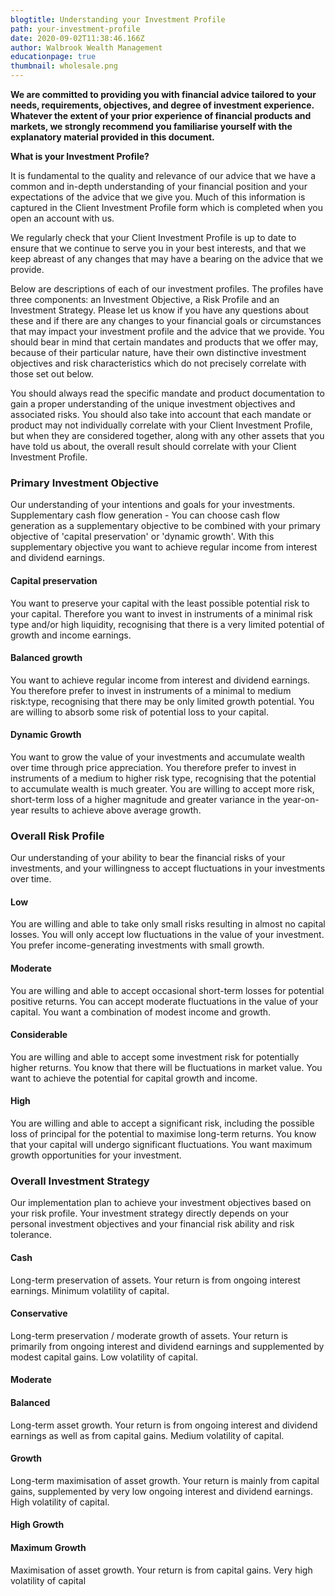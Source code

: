 ```yaml
---
blogtitle: Understanding your Investment Profile
path: your-investment-profile
date: 2020-09-02T11:38:46.166Z
author: Walbrook Wealth Management
educationpage: true
thumbnail: wholesale.png
---
```

**We are committed to providing you with financial advice tailored to your needs, requirements, objectives, and degree of investment experience. Whatever the extent of your prior experience of financial products and markets, we strongly recommend you familiarise yourself with the explanatory material provided in this document.**

**What is your Investment Profile?**

It is fundamental to the quality and relevance of our advice that we have a common and in-depth understanding of your financial position and your expectations of the advice that we give you. Much of this information is captured in the Client Investment Profile form which is completed when you open an account with us.

We regularly check that your Client Investment Profile is up to date to ensure that we continue to serve you in your best interests, and that we keep abreast of any changes that may have a bearing on the advice that we provide.

Below are descriptions of each of our investment profiles. The profiles have three components: an Investment Objective, a Risk Profile and an Investment Strategy. Please let us know if you have any questions about these and if there are any changes to your financial goals or circumstances that may impact your investment profile and the advice that we provide. You should bear in mind that certain mandates and products that we offer may, because of their particular nature, have their own distinctive investment objectives and risk characteristics which do not precisely correlate with those set out below.

You should always read the specific mandate and product documentation to gain a proper understanding of the unique investment objectives and associated risks. You should also take into account that each mandate or product may not individually correlate with your Client Investment Profile, but when they are considered together, along with any other assets that you have told us about, the overall result should correlate with your Client Investment Profile.

### Primary Investment Objective

Our understanding of your intentions and goals for your investments. Supplementary cash flow generation - You can choose cash flow generation as a supplementary objective to be combined with your primary objective of 'capital preservation' or 'dynamic growth'. With this supplementary objective you want to achieve regular income from interest and dividend earnings.

#### Capital preservation

You want to preserve your capital with the least possible potential risk to your capital. There­fore you want to invest in instruments of a minimal risk type and/or high liquidity, recognising that there is a very limited potential of growth and income earnings.

#### Balanced growth

You want to achieve regular income from interest and dividend earnings. You therefore prefer to invest in instruments of a minimal to medium risk:type, recognising that there may be only limited growth potential. You are willing to absorb some risk of potential loss to your capital.

#### Dynamic Growth

You want to grow the value of your investments and accumulate wealth over time through price appreciation. You therefore prefer to invest in instruments of a medium to higher risk type, recognising that the potential to accumulate wealth is much greater. You are willing to accept more risk, short-term loss of a higher magnitude and greater variance in the year-on-year results to achieve above average growth.

### Overall Risk Profile

Our understanding of your ability to bear the financial risks of your investments, and your willingness to accept fluctuations in your investments over time.

#### Low

You are willing and able to take only small risks resulting in almost no capital losses. You will only accept low fluctuations in the value of your investment. You prefer income-generating investments with small growth.

#### Moderate

You are willing and able to accept occasional short-term losses for potential positive returns. You can accept moderate fluctuations in the value of your capital. You want a combination of modest income and growth.

#### Considerable

You are willing and able to accept some investment risk for potentially higher returns. You know that there will be fluctuations in market value. You want to achieve the potential for capital growth and income.

#### High

You are willing and able to accept a significant risk, including the possible loss of principal for the potential to maximise long-term returns. You know that your capital will undergo significant fluctuations. You want maximum growth opportunities for your investment.

### Overall Investment Strategy

Our implementation plan to achieve your investment objectives based on your risk profile. Your investment strategy directly depends on your personal investment objectives and your financial risk ability and risk tolerance.

#### Cash

Long-term preservation of assets. Your return is from ongoing interest earnings. Minimum volatility of capital.

#### Conservative

Long-term preservation / moderate growth of assets. Your return is primarily from ongoing interest and dividend earnings and supplemented by modest capital gains. Low volatility of capital.

#### Moderate



#### Balanced

Long-term asset growth. Your return is from ongoing interest and dividend earnings as well as from capital gains. Medium volatility of capital.

#### Growth

Long-term maximisation of asset growth. Your return is mainly from capital gains, supplemented by very low ongoing interest and dividend earnings. High volatility of capital.

#### High Growth



#### Maximum Growth

Maximisation of asset growth. Your return is from capital gains. Very high volatility of capital